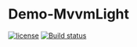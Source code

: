 # Demo-MvvmLight
[![license](https://img.shields.io/github/license/mashape/apistatus.svg)](https://github.com/trungngotdt/Demo-MvvmLight/blob/master/LICENSE)
[![Build status](https://ci.appveyor.com/api/projects/status/ov5wg5h7gk7l7knj?svg=true)](https://ci.appveyor.com/project/trungngotdt/demo-mvvmlight)
